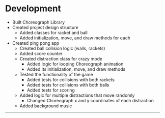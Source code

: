 # Development

* Built Choreograph Library
* Created project design structure
    * Added classes for racket and ball
    * Added initialization, move, and draw methods for each
* Created ping pong app
    * Created ball collision logic (walls, rackets)
    * Added score counter
    * Created distraction class for crazy mode
        * Added logic for looping Choreograph animation
        * Added its initialization, move, and draw methods
    * Tested the functionality of the game
        * Added tests for collisions with both rackets 
        * Added tests for collisions with both balls
        * Added tests for scoring
    * Added logic for multiple distractions that move randomly
        * Changed Choreograph x and y coordinates of each distraction
    * Added background music
    


---
